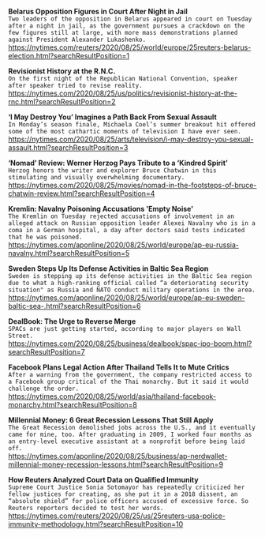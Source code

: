 **Belarus Opposition Figures in Court After Night in Jail**\
`Two leaders of the opposition in Belarus appeared in court on Tuesday after a night in jail, as the government pursues a crackdown on the few figures still at large, with more mass demonstrations planned against President Alexander Lukashenko.`\
https://nytimes.com/reuters/2020/08/25/world/europe/25reuters-belarus-election.html?searchResultPosition=1

**Revisionist History at the R.N.C.**\
`On the first night of the Republican National Convention, speaker after speaker tried to revise reality.`\
https://nytimes.com/2020/08/25/us/politics/revisionist-history-at-the-rnc.html?searchResultPosition=2

**‘I May Destroy You’ Imagines a Path Back From Sexual Assault**\
`In Monday’s season finale, Michaela Coel’s summer breakout hit offered some of the most cathartic moments of television I have ever seen.`\
https://nytimes.com/2020/08/25/arts/television/i-may-destroy-you-sexual-assault.html?searchResultPosition=3

**‘Nomad’ Review: Werner Herzog Pays Tribute to a ‘Kindred Spirit’**\
`Herzog honors the writer and explorer Bruce Chatwin in this stimulating and visually overwhelming documentary.`\
https://nytimes.com/2020/08/25/movies/nomad-in-the-footsteps-of-bruce-chatwin-review.html?searchResultPosition=4

**Kremlin: Navalny Poisoning Accusations 'Empty Noise'**\
`The Kremlin on Tuesday rejected accusations of involvement in an alleged attack on Russian opposition leader Alexei Navalny who is in a coma in a German hospital, a day after doctors said tests indicated that he was poisoned.`\
https://nytimes.com/aponline/2020/08/25/world/europe/ap-eu-russia-navalny.html?searchResultPosition=5

**Sweden Steps Up Its Defense Activities in Baltic Sea Region**\
`Sweden is stepping up its defense activities in the Baltic Sea region due to what a high-ranking official called “a deteriorating security situation" as Russia and NATO conduct military operations in the area.`\
https://nytimes.com/aponline/2020/08/25/world/europe/ap-eu-sweden-baltic-sea-.html?searchResultPosition=6

**DealBook: The Urge to Reverse Merge**\
`SPACs are just getting started, according to major players on Wall Street.`\
https://nytimes.com/2020/08/25/business/dealbook/spac-ipo-boom.html?searchResultPosition=7

**Facebook Plans Legal Action After Thailand Tells It to Mute Critics**\
`After a warning from the government, the company restricted access to a Facebook group critical of the Thai monarchy. But it said it would challenge the order.`\
https://nytimes.com/2020/08/25/world/asia/thailand-facebook-monarchy.html?searchResultPosition=8

**Millennial Money: 6 Great Recession Lessons That Still Apply**\
`The Great Recession demolished jobs across the U.S., and it eventually came for mine, too. After graduating in 2009, I worked four months as an entry-level executive assistant at a nonprofit before being laid off.`\
https://nytimes.com/aponline/2020/08/25/business/ap-nerdwallet-millennial-money-recession-lessons.html?searchResultPosition=9

**How Reuters Analyzed Court Data on Qualified Immunity**\
`Supreme Court Justice Sonia Sotomayor has repeatedly criticized her fellow justices for creating, as she put it in a 2018 dissent, an “absolute shield” for police officers accused of excessive force. So Reuters reporters decided to test her words.`\
https://nytimes.com/reuters/2020/08/25/us/25reuters-usa-police-immunity-methodology.html?searchResultPosition=10

